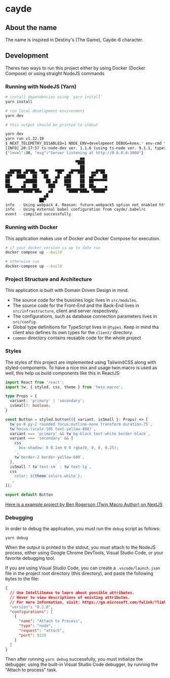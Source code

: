# cayde

## About the name

The name is inspired in Destiny's (The Game), Cayde-6 character.

## Development

Theres two ways to run this project either by using Docker (Docker Compose)
or using straight NodeJS commands

### Running with NodeJS (Yarn)

```bash
# install dependencies using `yarn install`
yarn install

# run local development environment
yarn dev

# this output should be printed to stdout

yarn dev
yarn run v1.22.10
$ NEXT_TELEMETRY_DISABLED=1 NODE_ENV=development DEBUG=knex.* env-cmd ts-node-dev --ignore-watch ./src/infrastructure/client --transpile-only ./src/infrastructure/server/main.ts
[INFO] 20:17:57 ts-node-dev ver. 1.1.6 (using ts-node ver. 9.1.1, typescript ver. 4.2.3)
{"level":30, "msg":"Server listening at http://0.0.0.0:3000"}
                                 ▄▄
                               ▀███
                                 ██
 ▄██▀██ ▄█▀██▄ ▀██▀   ▀██▀  ▄█▀▀███   ▄▄█▀██
██▀  ████   ██   ██   ▄█  ▄██    ██  ▄█▀   ██
██      ▄█████    ██ ▄█   ███    ██  ██▀▀▀▀▀▀
██▄    ▄█   ██     ███    ▀██    ██  ██▄    ▄
 █████▀▀████▀██▄   ▄█      ▀████▀███▄ ▀█████▀
                 ▄█
               ██▀
info  - Using webpack 4. Reason: future.webpack5 option not enabled https://nextjs.org/docs/messages/webpack5
info  - Using external babel configuration from cayde/.babelrc
event - compiled successfully
```

### Running with Docker

This application makes use of Docker and Docker Compose for execution.

```bash
# if your docker version is up to date run
docker compose up --build

# otherwise run
docker-compose up --build
```

### Project Structure and Architecture

This application is built with Domain Driven Design in mind.

- The source code for the bussines logic lives in `src/modules`.
- The source code for the Front-End and the Back-End lives in `src/infrastructure`,
client and server respectively.
- The configurations, such as database connection parameters lives in `src/config`.
- Global type definitions for TypeScript lives in `@types`. Keep in mind tha client
also defines its own types for the `client/` directory.
- `common` directory contains reusable code for the whole project

### Styles

The styles of this project are implemented using TailwindCSS along with styled-components.
To have a nice mix and usage twin.macro is used as well, this help us build components
like this in ReactJS:

```typescript
import React from 'react';
import tw, { styled, css, theme } from 'twin.macro';

type Props = {
  variant: 'primary' | 'secondary';
  isSmall?: boolean;
}

const Button = styled.button(({ variant, isSmall }: Props) => [
  tw`px-8 py-2 rounded focus:outline-none transform duration-75`,
  tw`hocus:(scale-105 text-yellow-400)`,
  variant === 'primary' && tw`bg-black text-white border-black`,
  variant === 'secondary' && [
    css`
      box-shadow: 0 0.1em 0 0 rgba(0, 0, 0, 0.25);
    `,
    tw`border-2 border-yellow-600`,
  ],
  isSmall ? tw`text-sm` : tw`text-lg`,
  css`
    color: ${theme`colors.white`};
  `,
]);

export default Button
```
[Here is a example project by Ben Rogerson (Twin Macro Author) on NextJS](https://github.com/ben-rogerson/twin.examples/tree/master/next-styled-components)

### Debugging

In order to debug the application, you must run the `debug` script as follows:

```shell
yarn debug
```

When the output is printed to the stdout, you must attach to the NodeJS process,
either using Google Chrome DevTools, Visual Studio Code, or your favorite debugging
tool.

If you are using Visual Studio Code, you can create a `.vscode/launch.json` file in
the project root directory (this directory), and paste the following bytes to the
file:

```json
{
  // Use IntelliSense to learn about possible attributes.
  // Hover to view descriptions of existing attributes.
  // For more information, visit: https://go.microsoft.com/fwlink/?linkid=830387
  "version": "0.2.0",
  "configurations": [
    {
      "name": "Attach to Process",
      "type": "node",
      "request": "attach",
      "port": 9229
    }
  ]
}
```

Then after running `yarn debug` successfully, you must initialize the debugger,
using the built-in Visual Studio Code debugger, by running the "Attach to process"
task.